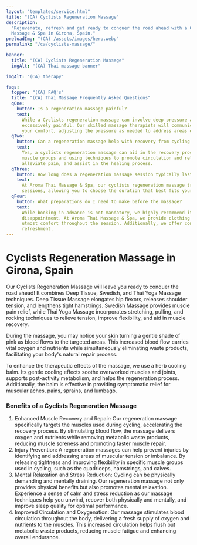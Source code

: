 ```yaml
---
layout: "templates/service.html"
title: "(CA) Cyclists Regeneration Massage"
description:
  "Rejuvenate, refresh and get ready to conquer the road ahead with a Cyclists Regeneration Massage at Aroma Thai
  Massage & Spa in Girona, Spain."
preloadImg: "(CA) /assets/images/hero.webp"
permalink: "/ca/cyclists-massage/"

banner:
  title: "(CA) Cyclists Regeneration Massage"
  imgAlt: "(CA) Thai massage banner"

imgAlt: "(CA) therapy"

faqs:
  topper: "(CA) FAQ's"
  title: "(CA) Thai Massage Frequently Asked Questions"
  qOne:
    button: Is a regeneration massage painful?
    text:
      While a Cyclists regeneration massage can involve deep pressure and targeted techniques, it should not be
      excessively painful. Our skilled massage therapists will communicate with you throughout the session to ensure
      your comfort, adjusting the pressure as needed to address areas of tightness or muscle tension.
  qTwo:
    button: Can a regeneration massage help with recovery from cycling injuries?
    text:
      Yes, a cyclists regeneration massage can aid in the recovery process from cycling injuries. By targeting specific
      muscle groups and using techniques to promote circulation and relaxation, the massage can reduce inflammation,
      alleviate pain, and assist in the healing process.
  qThree:
    button: How long does a regeneration massage session typically last?
    text:
      At Aroma Thai Massage & Spa, our cyclists regeneration massage treatments are available in either 60 or 90-minute
      sessions, allowing you to choose the duration that best fits your schedule and needs.
  qFour:
    button: What preparations do I need to make before the massage?
    text:
      While booking in advance is not mandatory, we highly recommend it to ensure availability and avoid any
      disappointment. At Aroma Thai Massage & Spa, we provide clothing for you to wear during the massage, ensuring your
      utmost comfort throughout the session. Additionally, we offer convenient shower facilities for your post-massage
      refreshment.
---
```


# Cyclists Regeneration Massage in Girona, Spain

Our Cyclists Regeneration Massage will leave you ready to conquer the road ahead! It combines Deep Tissue, Swedish, and
Thai Yoga Massage techniques. Deep Tissue Massage elongates hip flexors, releases shoulder tension, and lengthens tight
hamstrings. Swedish Massage provides muscle pain relief, while Thai Yoga Massage incorporates stretching, pulling, and
rocking techniques to relieve tension, improve flexibility, and aid in muscle recovery.

During the massage, you may notice your skin turning a gentle shade of pink as blood flows to the targeted areas. This
increased blood flow carries vital oxygen and nutrients while simultaneously eliminating waste products, facilitating
your body's natural repair process.

To enhance the therapeutic effects of the massage, we use a herb cooling balm. Its gentle cooling effects soothe
overworked muscles and joints, supports post-activity metabolism, and helps the regeneration process. Additionally, the
balm is effective in providing symptomatic relief for muscular aches, pains, sprains, and lumbago.

### Benefits of a Cyclists Regeneration Massage

1.  Enhanced Muscle Recovery and Repair: Our regeneration massage specifically targets the muscles used during cycling,
    accelerating the recovery process. By stimulating blood flow, the massage delivers oxygen and nutrients while
    removing metabolic waste products, reducing muscle soreness and promoting faster muscle repair.
2.  Injury Prevention: A regeneration massages can help prevent injuries by identifying and addressing areas of muscular
    tension or imbalance. By releasing tightness and improving flexibility in specific muscle groups used in cycling,
    such as the quadriceps, hamstrings, and calves.
3.  Mental Relaxation and Stress Reduction: Cycling can be physically demanding and mentally draining. Our regeneration
    massage not only provides physical benefits but also promotes mental relaxation. Experience a sense of calm and
    stress reduction as our massage techniques help you unwind, recover both physically and mentally, and improve sleep
    quality for optimal performance.
4.  Improved Circulation and Oxygenation: Our massage stimulates blood circulation throughout the body, delivering a
    fresh supply of oxygen and nutrients to the muscles. This increased circulation helps flush out metabolic waste
    products, reducing muscle fatigue and enhancing overall endurance.
